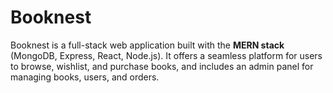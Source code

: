 # Booknest
Booknest is a full-stack web application built with the **MERN stack** (MongoDB, Express, React, Node.js). It offers a seamless platform for users to browse, wishlist, and purchase books, and includes an admin panel for managing books, users, and orders.
